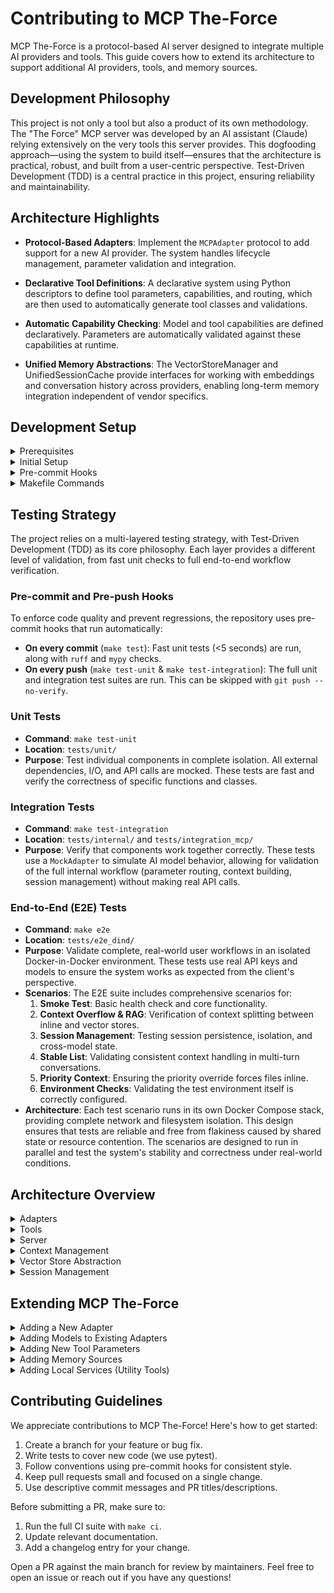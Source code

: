 # Contributing to MCP The-Force

MCP The-Force is a protocol-based AI server designed to integrate multiple AI providers and tools. This guide covers how to extend its architecture to support additional AI providers, tools, and memory sources.

## Development Philosophy

This project is not only a tool but also a product of its own methodology. The "The Force" MCP server was developed by an AI assistant (Claude) relying extensively on the very tools this server provides. This dogfooding approach—using the system to build itself—ensures that the architecture is practical, robust, and built from a user-centric perspective. Test-Driven Development (TDD) is a central practice in this project, ensuring reliability and maintainability.

## Architecture Highlights

- **Protocol-Based Adapters**: Implement the `MCPAdapter` protocol to add support for a new AI provider. The system handles lifecycle management, parameter validation and integration.

- **Declarative Tool Definitions**: A declarative system using Python descriptors to define tool parameters, capabilities, and routing, which are then used to automatically generate tool classes and validations.

- **Automatic Capability Checking**: Model and tool capabilities are defined declaratively. Parameters are automatically validated against these capabilities at runtime. 

- **Unified Memory Abstractions**: The VectorStoreManager and UnifiedSessionCache provide interfaces for working with embeddings and conversation history across providers, enabling long-term memory integration independent of vendor specifics.

## Development Setup

<details>
<summary>Prerequisites</summary>

- Python 3.13+
- `uv` package manager 
- Git with pre-commit hooks
</details>

<details>
<summary>Initial Setup</summary>

```bash
# Clone and install
git clone <repository-url>  
cd mcp-the-force
uv pip install -e ".[dev]"

# Install pre-commit hooks
make install-hooks

# Initialize configuration 
mcp-config init
# Edit secrets.yaml with API keys

# Validate setup
make test  
```
</details>

<details>
<summary>Pre-commit Hooks</summary>

Pre-commit hooks ensure code quality:

- **On every commit** (fast, <5 seconds):
  - Ruff linting and formatting
  - MyPy type checking
  - Fast unit tests (excluding slow/integration)
- **On push** (can skip with `--no-verify`): 
  - Full unit test suite
</details>

<details>
<summary>Makefile Commands</summary>

The Makefile is the source of truth for all test and maintenance commands to maintain consistency across local development and CI/CD.

```bash
make help              # Show available commands  
make lint              # Run ruff and mypy  
make test              # Run fast unit tests only (for pre-commit)
make test-unit         # Run all unit tests with coverage
make test-integration  # Run integration tests (uses mock adapters) 
make e2e               # Run Docker-in-Docker E2E tests
make ci                # Run full CI suite locally
make clean             # Clean generated files
make backup            # Manually backup SQLite databases   
```
</details>

## Testing Strategy

The project relies on a multi-layered testing strategy, with Test-Driven Development (TDD) as its core philosophy. Each layer provides a different level of validation, from fast unit checks to full end-to-end workflow verification.

### Pre-commit and Pre-push Hooks
To enforce code quality and prevent regressions, the repository uses pre-commit hooks that run automatically:
-   **On every commit** (`make test`): Fast unit tests (<5 seconds) are run, along with `ruff` and `mypy` checks.
-   **On every push** (`make test-unit` & `make test-integration`): The full unit and integration test suites are run. This can be skipped with `git push --no-verify`.

### Unit Tests
-   **Command**: `make test-unit`
-   **Location**: `tests/unit/`
-   **Purpose**: Test individual components in complete isolation. All external dependencies, I/O, and API calls are mocked. These tests are fast and verify the correctness of specific functions and classes.

### Integration Tests
-   **Command**: `make test-integration`
-   **Location**: `tests/internal/` and `tests/integration_mcp/`
-   **Purpose**: Verify that components work together correctly. These tests use a `MockAdapter` to simulate AI model behavior, allowing for validation of the full internal workflow (parameter routing, context building, session management) without making real API calls.

### End-to-End (E2E) Tests
-   **Command**: `make e2e`
-   **Location**: `tests/e2e_dind/`
-   **Purpose**: Validate complete, real-world user workflows in an isolated Docker-in-Docker environment. These tests use real API keys and models to ensure the system works as expected from the client's perspective.
-   **Scenarios**: The E2E suite includes comprehensive scenarios for:
    1.  **Smoke Test**: Basic health check and core functionality.
    2.  **Context Overflow & RAG**: Verification of context splitting between inline and vector stores.
    3.  **Session Management**: Testing session persistence, isolation, and cross-model state.
    4.  **Stable List**: Validating consistent context handling in multi-turn conversations.
    5.  **Priority Context**: Ensuring the priority override forces files inline.
    6.  **Environment Checks**: Validating the test environment itself is correctly configured.
-   **Architecture**: Each test scenario runs in its own Docker Compose stack, providing complete network and filesystem isolation. This design ensures that tests are reliable and free from flakiness caused by shared state or resource contention. The scenarios are designed to run in parallel and test the system's stability and correctness under real-world conditions.

## Architecture Overview

<details>
<summary>Adapters</summary>

`mcp_the_force/adapters/` defines how MCP The-Force communicates with different AI providers.

- All adapters implement the `MCPAdapter` protocol for seamless swapping
- The central registry (`registry.py`) is the single truth source for available adapters
- Each adapter owns its definitions, capabilities and implementations as a self-contained package
</details>

<details>
<summary>Tools</summary>

`mcp_the_force/tools/` handles tool definition and execution:

- `descriptors.py`: Use Python descriptors to declaratively define tool parameter routing 
- `base.py`: Subclass `ToolSpec` and use descriptors to define tools
- `autogen.py`: Automatically generates tool classes and capability validators based on tool definitions
- `executor.py`: Orchestrates tool execution - validates parameters, calls adapters, returns results
- `capability_validator.py`: Automatically checks tool parameters against adapter-defined capabilities
- `factories.py`: Dynamically generates tool classes like `ChatWithGPT4` based on specs
- `integration.py`: FastMCP integration layer exposes tools over MCP protocol
</details>

<details>
<summary>Server</summary>

`mcp_the_force/server.py` is the core that connects the MCP protocol with the tools. It uses FastMCP to expose dynamically registered tools, with adapters and executors handling the heavy lifting. 
</details>

<details>
<summary>Context Management</summary>

`mcp_the_force/utils/` handles conversation context:

- `fs.py`: Intelligently gathers relevant context files respecting `.gitignore`  
- `context_builder.py`: Decides whether to inline context or route to vector store based on a stable-list algorithm and token budget
- `token_counter.py`: Counts tokens to control context size
</details>

<details>
<summary>Vector Store Abstraction</summary>  

`mcp_the_force/vectorstores/` manages embeddings and similarity search:

- `manager.py`: The `VectorStoreManager` handles all vector store operations across providers
- `protocol.py`: The `VectorStore` protocol defines the interface for vector store providers  
- `openai/`: An example implementation of the protocol for OpenAI
</details>

<details>
<summary>Session Management</summary>

The `UnifiedSessionCache` enables stateful conversations:  

- Uses SQLite (`.mcp_sessions.sqlite3`) to store conversation history across all providers
- Allows long-running conversations to persist across restarts
- Completely provider-agnostic session management  
</details>

## Extending MCP The-Force

<details>
<summary>Adding a New Adapter</summary>

To add support for a new AI provider "Mistral":

1. Create `mcp_the_force/adapters/mistral/` with `__init__.py`, `adapter.py`, `definitions.py`
2. Define capabilities, parameters, tool blueprints in `definitions.py`  
3. Implement `MCPAdapter` protocol in `adapter.py` for Mistral API calls
4. Expose adapter class and definitions in `__init__.py`
5. Add adapter to `mcp_the_force/adapters/registry.py`

The system will automatically pick up the new adapter and generate corresponding tool classes.  
</details>

<details>
<summary>Adding Models to Existing Adapters</summary>

To add a new model to an existing adapter, update its `definitions.py`:

1. Define a capability class for the model (e.g. `GPT5Capabilities`)
2. Add it to the `OPENAI_MODEL_CAPABILITIES` dictionary

Tool classes will be automatically generated based on the new model's defined capabilities.
</details>  

<details>
<summary>Adding New Tool Parameters</summary>

Expose new tool parameters in the adapter's `definitions.py`:  

```python
class OpenAIToolParams(BaseToolParams):
    new_param: str = Route.adapter(
        default="value",
        description="New parameter description",
        requires_capability=lambda c: c.supports_new_feature,
    )
```

Update capability classes to define `supports_new_feature`.
</details>

<details>  
<summary>Adding Memory Sources</summary>

To add a new memory source beyond conversation history and git commits:

1. Create a storage function in `mcp_the_force/memory/` that stores content and metadata via `VectorStoreManager` 
2. Include the new source in the memory search function
3. Expose the updated search in the `search_project_history` tool

The new memory source will now be included in historical searches.
</details>

<details>
<summary>Adding Local Services (Utility Tools)</summary>  

For local utilities that don't require an AI model:

1. Define the service class in `mcp_the_force/local_services/` implementing `LocalService` protocol
2. Create a `ToolSpec` in `mcp_the_force/tools/` setting `service_cls` to the new service and `adapter_class` to `None`
3. Register the tool by importing in `mcp_the_force/tools/definitions.py` 

The executor will route calls to the local service instead of an adapter. 
</details>

## Contributing Guidelines

We appreciate contributions to MCP The-Force! Here's how to get started:

1. Create a branch for your feature or bug fix.
2. Write tests to cover new code (we use pytest).
3. Follow conventions using pre-commit hooks for consistent style.
4. Keep pull requests small and focused on a single change.
5. Use descriptive commit messages and PR titles/descriptions.

Before submitting a PR, make sure to:
1. Run the full CI suite with `make ci`.
2. Update relevant documentation.
3. Add a changelog entry for your change.

Open a PR against the main branch for review by maintainers. Feel free to open an issue or reach out if you have any questions!
